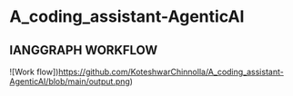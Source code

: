 ﻿# A_coding_assistant-AgenticAI

 ## **lANGGRAPH WORKFLOW**
 ![Work flow])https://github.com/KoteshwarChinnolla/A_coding_assistant-AgenticAI/blob/main/output.png)
